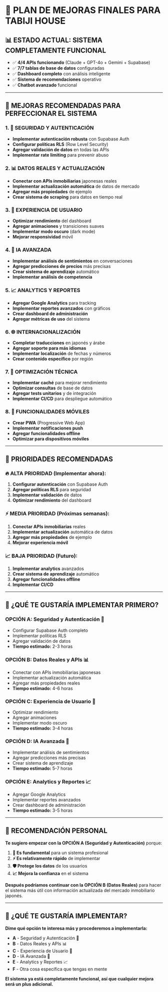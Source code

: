 # 🚀 PLAN DE MEJORAS FINALES PARA TABIJI HOUSE

## 📊 **ESTADO ACTUAL: SISTEMA COMPLETAMENTE FUNCIONAL**
- ✅ **4/4 APIs funcionando** (Claude + GPT-4o + Gemini + Supabase)
- ✅ **7/7 tablas de base de datos** configuradas
- ✅ **Dashboard completo** con análisis inteligente
- ✅ **Sistema de recomendaciones** operativo
- ✅ **Chatbot avanzado** funcional

---

## 🎯 **MEJORAS RECOMENDADAS PARA PERFECCIONAR EL SISTEMA**

### **1. 🔐 SEGURIDAD Y AUTENTICACIÓN**
- **Implementar autenticación robusta** con Supabase Auth
- **Configurar políticas RLS** (Row Level Security)
- **Agregar validación de datos** en todas las APIs
- **Implementar rate limiting** para prevenir abuso

### **2. 📊 DATOS REALES Y ACTUALIZACIÓN**
- **Conectar con APIs inmobiliarias** japonesas reales
- **Implementar actualización automática** de datos de mercado
- **Agregar más propiedades** de ejemplo
- **Crear sistema de scraping** para datos en tiempo real

### **3. 🎨 EXPERIENCIA DE USUARIO**
- **Optimizar rendimiento** del dashboard
- **Agregar animaciones** y transiciones suaves
- **Implementar modo oscuro** (dark mode)
- **Mejorar responsividad** móvil

### **4. 🤖 IA AVANZADA**
- **Implementar análisis de sentimientos** en conversaciones
- **Agregar predicciones de precios** más precisas
- **Crear sistema de aprendizaje** automático
- **Implementar análisis de competencia**

### **5. 📈 ANALYTICS Y REPORTES**
- **Agregar Google Analytics** para tracking
- **Implementar reportes avanzados** con gráficos
- **Crear dashboard de administración**
- **Agregar métricas de uso** del sistema

### **6. 🌐 INTERNACIONALIZACIÓN**
- **Completar traducciones** en japonés y árabe
- **Agregar soporte para más idiomas**
- **Implementar localización** de fechas y números
- **Crear contenido específico** por región

### **7. 🔧 OPTIMIZACIÓN TÉCNICA**
- **Implementar caché** para mejorar rendimiento
- **Optimizar consultas** de base de datos
- **Agregar tests unitarios** y de integración
- **Implementar CI/CD** para despliegue automático

### **8. 📱 FUNCIONALIDADES MÓVILES**
- **Crear PWA** (Progressive Web App)
- **Implementar notificaciones push**
- **Agregar funcionalidades offline**
- **Optimizar para dispositivos móviles**

---

## 🎯 **PRIORIDADES RECOMENDADAS**

### **🔥 ALTA PRIORIDAD (Implementar ahora):**
1. **Configurar autenticación** con Supabase Auth
2. **Agregar políticas RLS** para seguridad
3. **Implementar validación** de datos
4. **Optimizar rendimiento** del dashboard

### **⚡ MEDIA PRIORIDAD (Próximas semanas):**
1. **Conectar APIs inmobiliarias** reales
2. **Implementar actualización** automática de datos
3. **Agregar más propiedades** de ejemplo
4. **Mejorar experiencia móvil**

### **📈 BAJA PRIORIDAD (Futuro):**
1. **Implementar analytics** avanzados
2. **Crear sistema de aprendizaje** automático
3. **Agregar funcionalidades offline**
4. **Implementar CI/CD**

---

## 🚀 **¿QUÉ TE GUSTARÍA IMPLEMENTAR PRIMERO?**

### **OPCIÓN A: Seguridad y Autenticación** 🔐
- Configurar Supabase Auth completo
- Implementar políticas RLS
- Agregar validación de datos
- **Tiempo estimado:** 2-3 horas

### **OPCIÓN B: Datos Reales y APIs** 📊
- Conectar con APIs inmobiliarias japonesas
- Implementar actualización automática
- Agregar más propiedades reales
- **Tiempo estimado:** 4-6 horas

### **OPCIÓN C: Experiencia de Usuario** 🎨
- Optimizar rendimiento
- Agregar animaciones
- Implementar modo oscuro
- **Tiempo estimado:** 3-4 horas

### **OPCIÓN D: IA Avanzada** 🤖
- Implementar análisis de sentimientos
- Agregar predicciones más precisas
- Crear sistema de aprendizaje
- **Tiempo estimado:** 5-7 horas

### **OPCIÓN E: Analytics y Reportes** 📈
- Agregar Google Analytics
- Implementar reportes avanzados
- Crear dashboard de administración
- **Tiempo estimado:** 3-5 horas

---

## 🎉 **RECOMENDACIÓN PERSONAL**

**Te sugiero empezar con la OPCIÓN A (Seguridad y Autenticación)** porque:

1. **🔐 Es fundamental** para un sistema profesional
2. **⚡ Es relativamente rápido** de implementar
3. **🛡️ Protege los datos** de los usuarios
4. **📈 Mejora la confianza** en el sistema

**Después podríamos continuar con la OPCIÓN B (Datos Reales)** para hacer el sistema más útil con información actualizada del mercado inmobiliario japonés.

---

## 🤔 **¿QUÉ TE GUSTARÍA IMPLEMENTAR?**

**Dime qué opción te interesa más y procederemos a implementarla:**

- **A** - Seguridad y Autenticación 🔐
- **B** - Datos Reales y APIs 📊  
- **C** - Experiencia de Usuario 🎨
- **D** - IA Avanzada 🤖
- **E** - Analytics y Reportes 📈
- **F** - Otra cosa específica que tengas en mente

**El sistema ya está completamente funcional, así que cualquier mejora será un plus adicional.**
